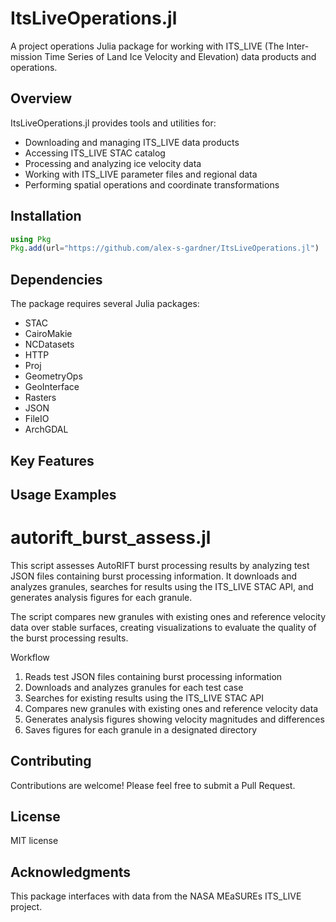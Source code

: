 # ItsLiveOperations.jl

A project operations Julia package for working with ITS_LIVE (The Inter-mission Time Series of Land Ice Velocity and Elevation) data products and operations.

## Overview

ItsLiveOperations.jl provides tools and utilities for:
- Downloading and managing ITS_LIVE data products
- Accessing ITS_LIVE STAC catalog
- Processing and analyzing ice velocity data
- Working with ITS_LIVE parameter files and regional data
- Performing spatial operations and coordinate transformations

## Installation

```julia
using Pkg
Pkg.add(url="https://github.com/alex-s-gardner/ItsLiveOperations.jl")
```

## Dependencies

The package requires several Julia packages:
- STAC
- CairoMakie
- NCDatasets
- HTTP
- Proj
- GeometryOps
- GeoInterface
- Rasters
- JSON
- FileIO
- ArchGDAL

## Key Features


## Usage Examples


# autorift_burst_assess.jl

This script assesses AutoRIFT burst processing results by analyzing test JSON files
containing burst processing information. It downloads and analyzes granules, searches
for results using the ITS_LIVE STAC API, and generates analysis figures for each granule.

The script compares new granules with existing ones and reference velocity data over stable
surfaces, creating visualizations to evaluate the quality of the burst processing results.

Workflow
1. Reads test JSON files containing burst processing information
2. Downloads and analyzes granules for each test case
3. Searches for existing results using the ITS_LIVE STAC API
4. Compares new granules with existing ones and reference velocity data
5. Generates analysis figures showing velocity magnitudes and differences
6. Saves figures for each granule in a designated directory


## Contributing

Contributions are welcome! Please feel free to submit a Pull Request.

## License

MIT license

## Acknowledgments

This package interfaces with data from the NASA MEaSUREs ITS_LIVE project.
